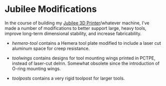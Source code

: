 # Jubilee Modifications

In the course of building my [Jubilee 3D Printer](https://jubilee3d.com/)/whatever machine, I've made a number of
modifications to better support large, heavy tools, improve long-term dimensional stability, and increase fabricability.

* *hemera-tool* contains a Hemera tool plate modified to include a laser cut aluminum space for creep resistance.

* *toolwings* contains designs for tool mounting wings printed in PCTPE, instead of laser-cut delrin. Somewhat obsolete
  since the introduction of O-ring mounting wings.

* *toolposts* contains a very rigid toolpost for larger tools.
